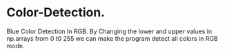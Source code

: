 # Color-Detection.
Blue Color Detection In RGB.
By Changing the lower and upper values in np.arrays from 0 t0 255 we can make the program detect all colors in RGB mode.
